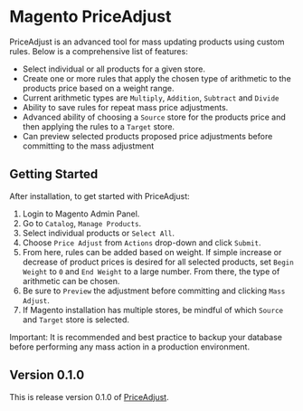 # Magento PriceAdjust

PriceAdjust is an advanced tool for mass updating products using custom rules. Below is a comprehensive list of features:

- Select individual or all products for a given store.
- Create one or more rules that apply the chosen type of arithmetic to the products price based on a weight range.
- Current arithmetic types are `Multiply`, `Addition`, `Subtract` and `Divide`
- Ability to save rules for repeat mass price adjustments.
- Advanced ability of choosing a `Source` store for the products price and then applying the rules to a `Target` store.
- Can preview selected products proposed price adjustments before committing to the mass adjustment

## Getting Started

After installation, to get started with PriceAdjust:

1. Login to Magento Admin Panel.
2. Go to `Catalog`, `Manage Products`.
3. Select individual products or `Select All`.
4. Choose `Price Adjust` from `Actions` drop-down and click `Submit`.
5. From here, rules can be added based on weight. If simple increase or decrease of product prices is desired for all selected products, set `Begin Weight` to `0` and `End Weight` to a large number. From there, the type of arithmetic can be chosen. 
6. Be sure to `Preview` the adjustment before committing and clicking `Mass Adjust`.
7. If Magento installation has multiple stores, be mindful of which `Source` and `Target` store is selected.

Important: It is recommended and best practice to backup your database before performing any mass action in a production environment. 

## Version 0.1.0

This is release version 0.1.0 of [PriceAdjust](https://github.com/morgan/magento-priceadjust).
